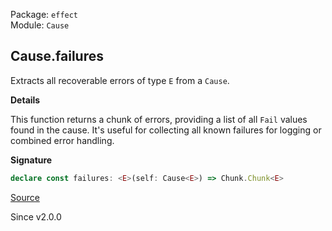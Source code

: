 Package: `effect`<br />
Module: `Cause`<br />

## Cause.failures

Extracts all recoverable errors of type `E` from a `Cause`.

**Details**

This function returns a chunk of errors, providing a list of all `Fail`
values found in the cause. It's useful for collecting all known failures for
logging or combined error handling.

**Signature**

```ts
declare const failures: <E>(self: Cause<E>) => Chunk.Chunk<E>
```

[Source](https://github.com/Effect-TS/effect/tree/main/packages/effect/src/Cause.ts#L817)

Since v2.0.0